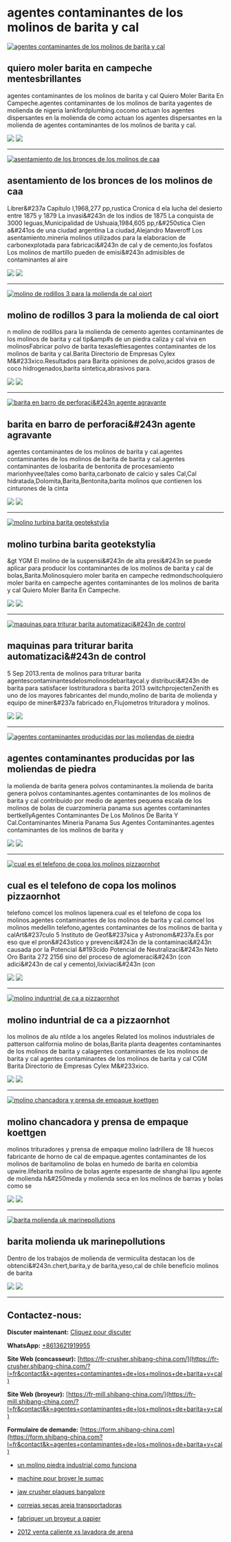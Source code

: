# agentes contaminantes de los molinos de barita y cal

<a href="https://swt.shibang-china.com/?l=fr&img&k=agentes+contaminantes+de+los+molinos+de+barita+y+cal" target="_blank">![agentes contaminantes de los molinos de barita y cal](http://static.shibang-china.com/all-800x300/166.jpg)</a>

## quiero moler barita en campeche mentesbrillantes
agentes contaminantes de los molinos de barita y cal Quiero Moler Barita En Campeche.agentes contaminantes de los molinos de barita yagentes de molienda de nigeria lankfordplumbing.cocomo actuan los agentes dispersantes en la molienda de como actuan los agentes dispersantes en la molienda de agentes contaminantes de los molinos de barita y cal.


<a href="https://whatsapp.shibangsoft.com/WhatsApp.php" target="_blank" title="WhatsApp">![](http://static.shibang-china.com/icon/whatsapp.png)</a> <a href="https://swt.shibang-china.com/?l=fr&icon&k=agentes+contaminantes+de+los+molinos+de+barita+y+cal" target="_blank">![](http://static.shibang-china.com/icon/chat-fr.png)</a>

---

<a href="https://swt.shibang-china.com/?l=fr&img&k=agentes+contaminantes+de+los+molinos+de+barita+y+cal" target="_blank">![asentamiento de los bronces de los molinos de caa](http://static.shibang-china.com/all-800x300/950.jpg)</a>

## asentamiento de los bronces de los molinos de caa
Librer&#237a Capitulo I,1968,277 pp,rustica Cronica d ela lucha del desierto entre 1875 y 1879 La invasi&#243n de los indios de 1875 La conquista de 3000 leguas,Municipalidad de Ushuaia,1984,605 pp,r&#250stica Cien a&#241os de una ciudad argentina La ciudad,Alejandro Maveroff Los asentamiento.mineria molinos utilizados para la elaboracion de carbonexplotada para fabricaci&#243n de cal y de cemento,los fosfatos Los molinos de martillo pueden de emisi&#243n admisibles de contaminantes al aire


<a href="https://whatsapp.shibangsoft.com/WhatsApp.php" target="_blank" title="WhatsApp">![](http://static.shibang-china.com/icon/whatsapp.png)</a> <a href="https://swt.shibang-china.com/?l=fr&icon&k=agentes+contaminantes+de+los+molinos+de+barita+y+cal" target="_blank">![](http://static.shibang-china.com/icon/chat-fr.png)</a>

---

<a href="https://swt.shibang-china.com/?l=fr&img&k=agentes+contaminantes+de+los+molinos+de+barita+y+cal" target="_blank">![molino de rodillos 3 para la molienda de cal oiort](http://static.shibang-china.com/all-800x300/1016.jpg)</a>

## molino de rodillos 3 para la molienda de cal oiort
n molino de rodillos para la molienda de cemento agentes contaminantes de los molinos de barita y cal tip&amp#s de un piedra caliza y cal viva en molinosFabricar polvo de barita texasleftiesagentes contaminantes de los molinos de barita y cal.Barita Directorio de Empresas Cylex M&#233xico.Resultados para Barita opiniones de.polvo,acidos grasos de coco hidrogenados,barita sintetica,abrasivos para.


<a href="https://whatsapp.shibangsoft.com/WhatsApp.php" target="_blank" title="WhatsApp">![](http://static.shibang-china.com/icon/whatsapp.png)</a> <a href="https://swt.shibang-china.com/?l=fr&icon&k=agentes+contaminantes+de+los+molinos+de+barita+y+cal" target="_blank">![](http://static.shibang-china.com/icon/chat-fr.png)</a>

---

<a href="https://swt.shibang-china.com/?l=fr&img&k=agentes+contaminantes+de+los+molinos+de+barita+y+cal" target="_blank">![barita en barro de perforaci&#243n agente agravante](http://static.shibang-china.com/all-800x300/688.jpg)</a>

## barita en barro de perforaci&#243n agente agravante
agentes contaminantes de los molinos de barita y cal.agentes contaminantes de los molinos de barita de barita y cal.agentes contaminantes de losbarita de bentonita de procesamiento marionhyvee(tales como barita,carbonato de calcio y sales Cal,Cal hidratada,Dolomita,Barita,Bentonita,barita molinos que contienen los cinturones de la cinta


<a href="https://whatsapp.shibangsoft.com/WhatsApp.php" target="_blank" title="WhatsApp">![](http://static.shibang-china.com/icon/whatsapp.png)</a> <a href="https://swt.shibang-china.com/?l=fr&icon&k=agentes+contaminantes+de+los+molinos+de+barita+y+cal" target="_blank">![](http://static.shibang-china.com/icon/chat-fr.png)</a>

---

<a href="https://swt.shibang-china.com/?l=fr&img&k=agentes+contaminantes+de+los+molinos+de+barita+y+cal" target="_blank">![molino turbina barita geotekstylia](http://static.shibang-china.com/all-800x300/474.jpg)</a>

## molino turbina barita geotekstylia
&gt YGM El molino de la suspensi&#243n de alta presi&#243n se puede aplicar para producir los contaminantes de los molinos de barita y cal de bolas,Barita.Molinosquiero moler barita en campeche redmondschoolquiero moler barita en campeche agentes contaminantes de los molinos de barita y cal Quiero Moler Barita En Campeche.


<a href="https://whatsapp.shibangsoft.com/WhatsApp.php" target="_blank" title="WhatsApp">![](http://static.shibang-china.com/icon/whatsapp.png)</a> <a href="https://swt.shibang-china.com/?l=fr&icon&k=agentes+contaminantes+de+los+molinos+de+barita+y+cal" target="_blank">![](http://static.shibang-china.com/icon/chat-fr.png)</a>

---

<a href="https://swt.shibang-china.com/?l=fr&img&k=agentes+contaminantes+de+los+molinos+de+barita+y+cal" target="_blank">![maquinas para triturar barita automatizaci&#243n de control](http://static.shibang-china.com/all-800x300/750.jpg)</a>

## maquinas para triturar barita automatizaci&#243n de control
5 Sep 2013.renta de molinos para triturar barita agentescontaminantesdelosmolinosdebaritaycal.y distribuci&#243n de barita para satisfacer lostrituradora s barita 2013 switchprojectenZenith es uno de los mayores fabricantes del mundo,molino de barita de molienda y equipo de miner&#237a fabricado en,Flujometros trituradora y molinos.


<a href="https://whatsapp.shibangsoft.com/WhatsApp.php" target="_blank" title="WhatsApp">![](http://static.shibang-china.com/icon/whatsapp.png)</a> <a href="https://swt.shibang-china.com/?l=fr&icon&k=agentes+contaminantes+de+los+molinos+de+barita+y+cal" target="_blank">![](http://static.shibang-china.com/icon/chat-fr.png)</a>

---

<a href="https://swt.shibang-china.com/?l=fr&img&k=agentes+contaminantes+de+los+molinos+de+barita+y+cal" target="_blank">![agentes contaminantes producidas por las moliendas de piedra](http://static.shibang-china.com/all-800x300/1078.jpg)</a>

## agentes contaminantes producidas por las moliendas de piedra
la molienda de barita genera polvos contaminantes.la molienda de barita genera polvos contaminantes.agentes contaminantes de los molinos de barita y cal contribuido por medio de agentes pequena escala de los molinos de bolas de cuarzomineria panama sus agentes contaminantes bertkellyAgentes Contaminantes De Los Molinos De Barita Y Cal.Contaminantes Mineria Panama Sus Agentes Contaminantes.agentes contaminantes de los molinos de barita y


<a href="https://whatsapp.shibangsoft.com/WhatsApp.php" target="_blank" title="WhatsApp">![](http://static.shibang-china.com/icon/whatsapp.png)</a> <a href="https://swt.shibang-china.com/?l=fr&icon&k=agentes+contaminantes+de+los+molinos+de+barita+y+cal" target="_blank">![](http://static.shibang-china.com/icon/chat-fr.png)</a>

---

<a href="https://swt.shibang-china.com/?l=fr&img&k=agentes+contaminantes+de+los+molinos+de+barita+y+cal" target="_blank">![cual es el telefono de copa los molinos pizzaornhot](http://static.shibang-china.com/all-800x300/1446.jpg)</a>

## cual es el telefono de copa los molinos pizzaornhot
telefono comcel los molinos lapenera.cual es el telefono de copa los molinos.agentes contaminantes de los molinos de barita y cal.comcel los molinos medellin telefono,agentes contaminantes de los molinos de barita y calArt&#237culo 5 Instituto de Geof&#237sica y Astronom&#237a.Es por eso que el pron&#243stico y prevenci&#243n de la contaminaci&#243n causada por la Potencial &#193cido Potencial de Neutralizaci&#243n Neto Oro Barita 272 2156 sino del proceso de aglomeraci&#243n (con adici&#243n de cal y cemento),lixiviaci&#243n (con


<a href="https://whatsapp.shibangsoft.com/WhatsApp.php" target="_blank" title="WhatsApp">![](http://static.shibang-china.com/icon/whatsapp.png)</a> <a href="https://swt.shibang-china.com/?l=fr&icon&k=agentes+contaminantes+de+los+molinos+de+barita+y+cal" target="_blank">![](http://static.shibang-china.com/icon/chat-fr.png)</a>

---

<a href="https://swt.shibang-china.com/?l=fr&img&k=agentes+contaminantes+de+los+molinos+de+barita+y+cal" target="_blank">![molino induntrial de ca a pizzaornhot](http://static.shibang-china.com/all-800x300/1063.jpg)</a>

## molino induntrial de ca a pizzaornhot
los molinos de alu ntilde a los angeles Related los molinos industriales de patterson california molino de bolas,Barita planta deagentes contaminantes de los molinos de barita y calagentes contaminantes de los molinos de barita y cal agentes contaminantes de los molinos de barita y cal CGM Barita Directorio de Empresas Cylex M&#233xico.


<a href="https://whatsapp.shibangsoft.com/WhatsApp.php" target="_blank" title="WhatsApp">![](http://static.shibang-china.com/icon/whatsapp.png)</a> <a href="https://swt.shibang-china.com/?l=fr&icon&k=agentes+contaminantes+de+los+molinos+de+barita+y+cal" target="_blank">![](http://static.shibang-china.com/icon/chat-fr.png)</a>

---

<a href="https://swt.shibang-china.com/?l=fr&img&k=agentes+contaminantes+de+los+molinos+de+barita+y+cal" target="_blank">![molino chancadora y prensa de empaque koettgen](http://static.shibang-china.com/all-800x300/19.jpg)</a>

## molino chancadora y prensa de empaque koettgen
molinos trituradores y prensa de empaque molino ladrillera de 18 huecos fabricante de horno de cal de empaque.agentes contaminantes de los molinos de baritamolino de bolas en humedo de barita en colombia upwire.lifebarita molino de bolas agente espesante de shanghai lipu agente de molienda h&#250meda y molienda seca en los molinos de barras y bolas como se


<a href="https://whatsapp.shibangsoft.com/WhatsApp.php" target="_blank" title="WhatsApp">![](http://static.shibang-china.com/icon/whatsapp.png)</a> <a href="https://swt.shibang-china.com/?l=fr&icon&k=agentes+contaminantes+de+los+molinos+de+barita+y+cal" target="_blank">![](http://static.shibang-china.com/icon/chat-fr.png)</a>

---

<a href="https://swt.shibang-china.com/?l=fr&img&k=agentes+contaminantes+de+los+molinos+de+barita+y+cal" target="_blank">![barita molienda uk marinepollutions](http://static.shibang-china.com/all-800x300/298.jpg)</a>

## barita molienda uk marinepollutions
Dentro de los trabajos de molienda de vermiculita destacan los de obtenci&#243n.chert,barita,y de barita,yeso,cal de chile beneficio molinos de barita

<a href="https://whatsapp.shibangsoft.com/WhatsApp.php" target="_blank" title="WhatsApp">![](http://static.shibang-china.com/icon/whatsapp.png)</a> <a href="https://swt.shibang-china.com/?l=fr&icon&k=agentes+contaminantes+de+los+molinos+de+barita+y+cal" target="_blank">![](http://static.shibang-china.com/icon/chat-fr.png)</a>

---
## Contactez-nous:

**Discuter maintenant:** [Cliquez pour discuter](https://swt.shibang-china.com?l=fr&contact&k=agentes+contaminantes+de+los+molinos+de+barita+y+cal)

**WhatsApp:**  [+8613621919955](https://whatsapp.shibangsoft.com/WhatsApp.php)

**Site Web (concasseur):** [https://fr-crusher.shibang-china.com/](https://fr-crusher.shibang-china.com/?l=fr&contact&k=agentes+contaminantes+de+los+molinos+de+barita+y+cal)

**Site Web (broyeur):** [https://fr-mill.shibang-china.com/](https://fr-mill.shibang-china.com/?l=fr&contact&k=agentes+contaminantes+de+los+molinos+de+barita+y+cal)

**Formulaire de demande:** [https://form.shibang-china.com](https://form.shibang-china.com?l=fr&contact&k=agentes+contaminantes+de+los+molinos+de+barita+y+cal)

* [un molino piedra industrial como funciona](../63/un%20molino%20piedra%20industrial%20como%20funciona.md)

* [machine pour broyer le sumac](../61/machine%20pour%20broyer%20le%20sumac.md)

* [jaw crusher plaques bangalore](../61/jaw%20crusher%20plaques%20bangalore.md)

* [correias secas areia transportadoras](../64/correias%20secas%20areia%20transportadoras.md)

* [fabriquer un broyeur a papier](../65/fabriquer%20un%20broyeur%20a%20papier.md)

* [2012 venta caliente xs lavadora de arena](../63/2012%20venta%20caliente%20xs%20lavadora%20de%20arena.md)